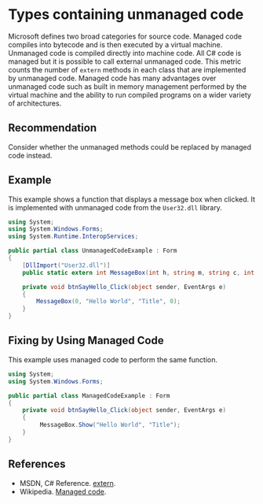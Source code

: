 # Types containing unmanaged code
Microsoft defines two broad categories for source code. Managed code compiles into bytecode and is then executed by a virtual machine. Unmanaged code is compiled directly into machine code. All C\# code is managed but it is possible to call external unmanaged code. This metric counts the number of `extern` methods in each class that are implemented by unmanaged code. Managed code has many advantages over unmanaged code such as built in memory management performed by the virtual machine and the ability to run compiled programs on a wider variety of architectures.


## Recommendation
Consider whether the unmanaged methods could be replaced by managed code instead.


## Example
This example shows a function that displays a message box when clicked. It is implemented with unmanaged code from the `User32.dll` library.


```csharp
using System;
using System.Windows.Forms;
using System.Runtime.InteropServices;

public partial class UnmanagedCodeExample : Form
{
    [DllImport("User32.dll")]
    public static extern int MessageBox(int h, string m, string c, int type); // violation

    private void btnSayHello_Click(object sender, EventArgs e)
    {
        MessageBox(0, "Hello World", "Title", 0);
    }
}

```

## Fixing by Using Managed Code
This example uses managed code to perform the same function.


```csharp
using System;
using System.Windows.Forms;

public partial class ManagedCodeExample : Form
{
    private void btnSayHello_Click(object sender, EventArgs e)
    {
         MessageBox.Show("Hello World", "Title");
    }
}

```

## References
* MSDN, C\# Reference. [extern](http://msdn.microsoft.com/en-us/library/e59b22c5(v=vs.80).aspx).
* Wikipedia. [Managed code](http://en.wikipedia.org/wiki/Managed_code).

